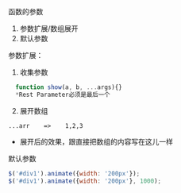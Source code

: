 
函数的参数
1. 参数扩展/数组展开
2. 默认参数


参数扩展：

1. 收集参数
```js
  function show(a, b, ...args){}
  *Rest Parameter必须是最后一个
```

2. 展开数组

  `...arr    =>    1,2,3`
  
  * 展开后的效果，跟直接把数组的内容写在这儿一样

默认参数
```js
$('#div1').animate({width: '200px'});
$('#div1').animate({width: '200px'}, 1000);
```

